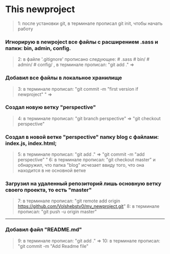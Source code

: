 # This newproject

> 1: после установки git, в терминале прописал git init, чтобы начать работу

### Игнорирую в newpoject все файлы с расширением .sass и папки: bin, admin, config.
> 2: в файле '.gitignore' прописано следующее: # .sass # bin/ # admin/ # config/ , в терминале прописал: "git add ." => 

### Добавил все файлы в локальное хранилище
> 3: в терминале прописал: "git commit -m "first version if newproject" " =>

### Создал новую ветку "perspective"
> 4: в терминале прописал: "git branch perspective" => "git checkout perspective"

### Создал в новой ветке "perspective" папку blog с файлами: index.js, index.html;
> 5: в терминале прописал: "git add ." => "git commit -m "add perspective" "
> 6: в терминале прописал: "git checkout master" и обнаружил, что папка "blog" исчезает ввиду того, что она находится в не основной ветке

### Загрузил на удаленный репозиторий лишь основную ветку своего проекта, то есть "master"
> 7: в терминале прописал: "git remote add origin https://github.com/Volshebstv0/my_newproject.git"
> 8: в терминале прописал: "git push -u origin master"

_______________________

### Добавил файл "README.md"
> 9: в терминале прописал: "git add ." =>
> 10: в терминале прописал: "git commit -m "Add Readme file"

